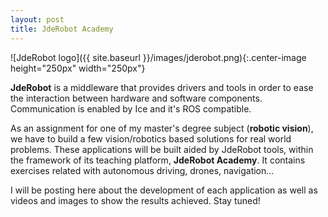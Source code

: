 ```yaml
---
layout: post
title: JdeRobot Academy
---
```

![JdeRobot logo]({{ site.baseurl }}/images/jderobot.png){:.center-image height="250px" width="250px"}

**JdeRobot** is a middleware that provides drivers and tools in order to ease the interaction between hardware and software components. Communication is enabled by Ice and it's ROS compatible.

As an assignment for one of my master's degree subject (**robotic vision**), we have to build a few vision/robotics based solutions for real world problems. These applications will be built aided by JdeRobot tools, within the 
framework of its teaching platform, **JdeRobot Academy**. It contains exercises related with autonomous driving, drones, navigation...

I will be posting here about the development of each application as well as videos and images to show the results achieved. Stay tuned!
